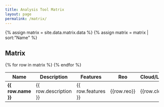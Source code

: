 ```yaml
---
title: Analysis Tool Matrix
layout: page
permalink: /matrix/
---
```


<!-- Pulls from _data links -->
{% assign matrix = site.data.matrix.data %}
{% assign matrix = matrix | sort:"Name" %}

<div class="matrix">
  <h2>Matrix</h2>
  <table class="matrix-table">
    <thead>
      <tr>
        <th>Name</th>
        <th>Description</th>
        <th>Features</th>
        <th>Reo</th>
        <th>Cloud/Local/Other</th>
        <th>Cost</th>
        <th>Open Source</th>
        <th>Theming</th>
        <th>Sentiment</th>
        <th>Input</th>
        <th>Output</th>
        <th>Community</th>
        <th>Used in NZ?</th>
        <th>Link</th>
      </tr>
    </thead>
    <tbody>
      {% for row in matrix %}
        <tr>
          <td><strong>{{ row.name }}</strong></td>
          <td>{{ row.description }}</td>
          <td>{{ row.features }}</td>
          <td>{{row.reo}}</td>
          <td>{{row.cloud_local}}</td>
          <td>{{row.cost}}</td>
          <td>{{row.open_source}}</td>
          <td>{{row.theming}}</td>
          <td>{{row.sentiment}}</td>
          <td>{{row.input}}</td>
          <td>{{row.output}}</td>
          <td>{{row.community}}</td>
          <td>{{row.nz_use}}</td>
          <td>{{row.link}}</td>
        </tr>
      {% endfor %}
    </tbody>
  </table>
</div>
